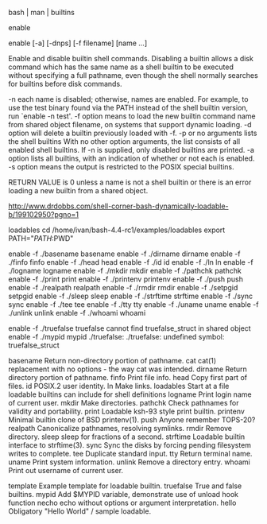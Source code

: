  bash | man | builtins

enable

enable [-a] [-dnps] [-f filename] [name ...]

Enable and disable builtin shell commands. 
Disabling a builtin allows a disk command which has the same name as a shell builtin to be executed 
without specifying a full pathname, even though the shell normally searches for builtins before disk commands.

-n each name is disabled; otherwise, names are enabled. 
   For example, to use the test binary found via the PATH instead of the shell builtin version, run `enable -n test'. 
-f option means to load the new builtin command name from shared object filename, on systems that support dynamic loading.
-d option will delete a builtin previously loaded with -f. 
-p or no arguments lists the shell builtins
   With no other option arguments, the list consists of all enabled shell builtins. 
   If -n is supplied, only disabled builtins are printed. 
-a option lists all builtins, with an indication of whether or not each is enabled. 
-s option means the output is restricted to the POSIX special builtins. 


RETURN VALUE
is 0 unless a name is not a shell builtin or there is an error loading a new builtin from a shared object.

http://www.drdobbs.com/shell-corner-bash-dynamically-loadable-b/199102950?pgno=1 

loadables
cd /home/ivan/bash-4.4-rc1/examples/loadables
export PATH="$PATH:$PWD"

enable -f ./basename basename
enable -f ./dirname dirname
enable -f ./finfo finfo
enable -f ./head head
enable -f ./id id
enable -f ./ln ln
enable -f ./logname logname
enable -f ./mkdir mkdir
enable -f ./pathchk pathchk
enable -f ./print print
enable -f ./printenv printenv
enable -f ./push push
enable -f ./realpath realpath
enable -f ./rmdir rmdir
enable -f ./setpgid setpgid
enable -f ./sleep sleep
enable -f ./strftime strftime
enable -f ./sync sync
enable -f ./tee tee
enable -f ./tty tty
enable -f ./uname uname
enable -f ./unlink unlink
enable -f ./whoami whoami

enable -f ./truefalse truefalse cannot find truefalse_struct in shared object
enable -f ./mypid mypid		./truefalse: ./truefalse: undefined symbol: truefalse_struct


basename		Return non-directory portion of pathname.
cat			cat(1) replacement with no options - the way cat was intended.
dirname		Return directory portion of pathname.
finfo			Print file info.
head			Copy first part of files.
id			POSIX.2 user identity.
ln			Make links.
loadables		Start at a file loadable builtins can include for shell definitions
logname		Print login name of current user.
mkdir			Make directories.
pathchk		Check pathnames for validity and portability.
print			Loadable ksh-93 style print builtin.
printenv		Minimal builtin clone of BSD printenv(1).
push			Anyone remember TOPS-20?
realpath		Canonicalize pathnames, resolving symlinks.
rmdir			Remove directory.
sleep			sleep for fractions of a second.
strftime		Loadable builtin interface to strftime(3).
sync			Sync the disks by forcing pending filesystem writes to complete.
tee			Duplicate standard input.
tty			Return terminal name.
uname			Print system information.
unlink		Remove a directory entry.
whoami		Print out username of current user.

template		Example template for loadable builtin.
truefalse		True and false builtins.
mypid			Add $MYPID variable, demonstrate use of unload hook function
necho			echo without options or argument interpretation.
hello			Obligatory "Hello World" / sample loadable.

